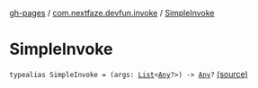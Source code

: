 [gh-pages](../index.md) / [com.nextfaze.devfun.invoke](index.md) / [SimpleInvoke](./-simple-invoke.md)

# SimpleInvoke

`typealias SimpleInvoke = (args: `[`List`](https://kotlinlang.org/api/latest/jvm/stdlib/kotlin.collections/-list/index.html)`<`[`Any`](https://kotlinlang.org/api/latest/jvm/stdlib/kotlin/-any/index.html)`?>) -> `[`Any`](https://kotlinlang.org/api/latest/jvm/stdlib/kotlin/-any/index.html)`?` [(source)](https://github.com/NextFaze/dev-fun/tree/master/devfun/src/main/java/com/nextfaze/devfun/invoke/UiFunction.kt#L5)